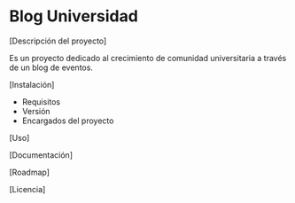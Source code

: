 # Blog Universidad

[Descripción del proyecto]

Es un proyecto dedicado al crecimiento de comunidad universitaria a través de un blog de eventos.

[Instalación]
- Requisitos
- Versión
- Encargados del proyecto

[Uso]

[Documentación]

[Roadmap]

[Licencia]


